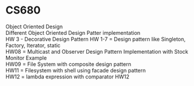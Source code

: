 # CS680
Object Oriented Design  
Different Object Oriented Design Patter implementation  
HW 3 - Decorative Design Pattern
HW 1-7 = Design pattern like Singleton, Factory, Iterator, static  
HW08 = Multicast and Observer Design Pattern Implementation with Stock Monitor
Example  
HW09 = File System with composite design pattern  
HW11 = Filesystem with shell using facade design pattern  
HW12 =  lambda expression with comparator HW12  

